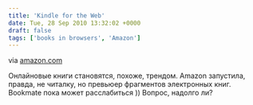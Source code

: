 ```yaml
---
title: 'Kindle for the Web'
date: Tue, 28 Sep 2010 13:32:02 +0000
draft: false
tags: ['books in browsers', 'Amazon']
---
```


via [amazon.com](http://www.amazon.com/gp/feature.html/?docId=1000579091)

Онлайновые книги становятся, похоже, трендом. Amazon запустила, правда, не читалку, но превьюер фрагментов электронных книг.  
Bookmate пока может расслабиться )) Вопрос, надолго ли?